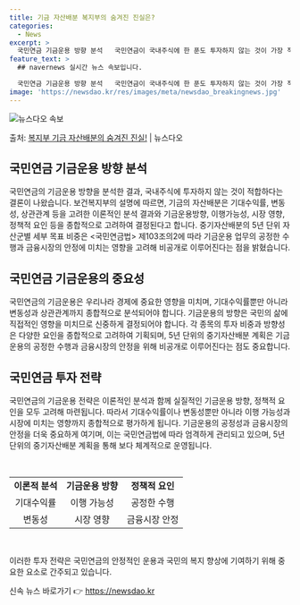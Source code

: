 ```yaml
---
title: 기금 자산배분 복지부의 숨겨진 진실은?
categories:
  - News
excerpt: >
  국민연금 기금운용 방향 분석   국민연금이 국내주식에 한 푼도 투자하지 않는 것이 가장 적절하다는 결론이 나…
feature_text: >
  ## navernews 실시간 뉴스 속보입니다.

  국민연금 기금운용 방향 분석   국민연금이 국내주식에 한 푼도 투자하지 않는 것이 가장 적절하다는 결론이 나…
image: 'https://newsdao.kr/res/images/meta/newsdao_breakingnews.jpg'
---
```


![뉴스다오 속보](https://newsdao.kr/res/images/meta/newsdao_breakingnews.jpg)

<p>출처: <a href="https://newsdao.kr/4083" rel="dofollow">복지부 기금 자산배분의 숨겨진 진실!</a> | 뉴스다오</p>

<h2 data-ke-size="size26">국민연금 기금운용 방향 분석</h2>
국민연금의 기금운용 방향을 분석한 결과, 국내주식에 투자하지 않는 것이 적합하다는 결론이 나왔습니다. 보건복지부의 설명에 따르면, 기금의 자산배분은 기대수익률, 변동성, 상관관계 등을 고려한 이론적인 분석 결과와 기금운용방향, 이행가능성, 시장 영향, 정책적 요인 등을 종합적으로 고려하여 결정된다고 합니다. 중기자산배분의 5년 단위 자산군별 세부 목표 비중은 <국민연금법> 제103조의2에 따라 기금운용 업무의 공정한 수행과 금융시장의 안정에 미치는 영향을 고려해 비공개로 이루어진다는 점을 밝혔습니다.

<h2 data-ke-size="size26">국민연금 기금운용의 중요성</h2>
국민연금의 기금운용은 우리나라 경제에 중요한 영향을 미치며, 기대수익률뿐만 아니라 변동성과 상관관계까지 종합적으로 분석되어야 합니다. 기금운용의 방향은 국민의 삶에 직접적인 영향을 미치므로 신중하게 결정되어야 합니다. 각 종목의 투자 비중과 방향성은 다양한 요인을 종합적으로 고려하여 기획되며, 5년 단위의 중기자산배분 계획은 기금운용의 공정한 수행과 금융시장의 안정을 위해 비공개로 이루어진다는 점도 중요합니다.

<h2 data-ke-size="size26">국민연금 투자 전략</h2>
국민연금의 기금운용 전략은 이론적인 분석과 함께 실질적인 기금운용 방향, 정책적 요인을 모두 고려해 마련됩니다. 따라서 기대수익률이나 변동성뿐만 아니라 이행 가능성과 시장에 미치는 영향까지 종합적으로 평가하게 됩니다. 기금운용의 공정성과 금융시장의 안정을 더욱 중요하게 여기며, 이는 국민연금법에 따라 엄격하게 관리되고 있으며, 5년 단위의 중기자산배분 계획을 통해 보다 체계적으로 운영됩니다.

<p data-ke-size="size16">&nbsp;</p>

<table>
  <tbody>
    <tr>
      <td style="text-align: center; height: 17px;"><b>이론적 분석</b></td>
      <td style="text-align: center; height: 17px;"><b>기금운용 방향</b></td>
      <td style="text-align: center; height: 17px;"><b>정책적 요인</b></td>
    </tr>
    <tr>
      <td style="text-align: center; height: 17px;">기대수익률</td>
      <td style="text-align: center; height: 17px;">이행 가능성</td>
      <td style="text-align: center; height: 17px;">공정한 수행</td>
    </tr>
    <tr>
      <td style="text-align: center; height: 17px;">변동성</td>
      <td style="text-align: center; height: 17px;">시장 영향</td>
      <td style="text-align: center; height: 17px;">금융시장 안정</td>
    </tr>
  </tbody>
</table>

<p data-ke-size="size16">&nbsp;</p>

이러한 투자 전략은 국민연금의 안정적인 운용과 국민의 복지 향상에 기여하기 위해 중요한 요소로 간주되고 있습니다.
 

신속 뉴스 바로가기 👉 <a href="https://newsdao.kr" rel="dofollow">https://newsdao.kr</a>


